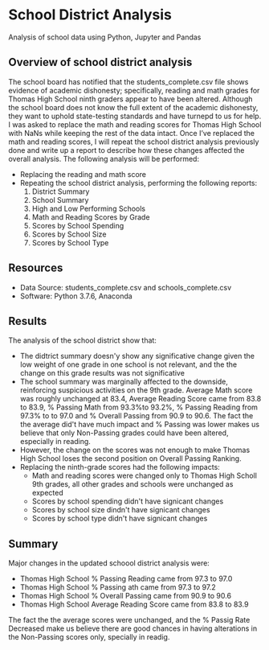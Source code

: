 # School District Analysis
  Analysis of school data using Python, Jupyter and Pandas

## Overview of school district analysis
The school board has notified that the students_complete.csv file shows evidence of academic dishonesty; specifically, reading and math grades for Thomas High School ninth graders appear to have been altered. Although the school board does not know the full extent of the academic dishonesty, they want to uphold state-testing standards and have turnepd to us for help. I was asked to replace the math and reading scores for Thomas High School with NaNs while keeping the rest of the data intact. Once I’ve replaced the math and reading scores, I will repeat the school district analysis previously done and write up a report to describe how these changes affected the overall analysis.  The following analysis will be performed:

- Replacing the reading and math score
- Repeating the school district analysis, performing the following reports:
  1. District Summary
  2. School Summary
  3. High and Low Performing Schools
  4. Math and Reading Scores by Grade
  5. Scores by School Spending
  6. Scores by School Size
  7. Scores by School Type

## Resources
- Data Source: students_complete.csv and schools_complete.csv
- Software: Python 3.7.6, Anaconda

## Results
The analysis of the school district show that:
  - The didtrict summary doesn'y show any significative change given the low weight of one grade in one school is not relevant, and the the change on this grade results was not significative
  - The school summary was marginally affected to the downside, reinforcing suspicious activities on the 9th grade.  Average Math score was roughly unchanged at 83.4, Average Reading Score came from 83.8 to 83.9, % Passing Math from 93.3%to 93.2%, % Passing Reading from 97.3% to to 97.0 and % Overall Passing from 90.9 to 90.6.  The fact the the average did't have much impact and % Passing was lower makes us believe that only Non-Passing grades could have been altered, especially in reading.
  - However, the change on the scores was not enough to make Thomas High School loses the second position on Overall Passing Ranking.
  - Replacing the ninth-grade scores had the following impacts:
    - Math and reading scores were changed only to Thomas High Scholl 9th grades, all other grades and schools were unchanged as expected
    - Scores by school spending didn't have signicant changes
    - Scores by school size dindn't have signicant changes
    - Scores by school type didn't have signicant changes

## Summary

Major changes in the updated schoool district analysis were:

  - Thomas High School % Passing Reading came from 97.3 to 97.0
  - Thomas High School % Passing ath came from 97.3 to 97.2
  - Thomas High School % Overall Passing came from 90.9 to 90.6
  - Thomas High School Average Reading Score came from 83.8 to 83.9
  
The fact the the average scores were unchanged, and the % Passig Rate Decreased make us believe there are good chances in having alterations in the Non-Passing scores only, specially in readig.

  
  
  
   
   
